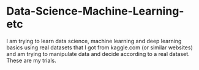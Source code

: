 # Data-Science-Machine-Learning-etc

I am trying to learn data science, machine learning and deep learning basics using real datasets that I got from kaggle.com (or similar websites) and am trying to manipulate data and decide according to a real dataset. These are my trials. 
